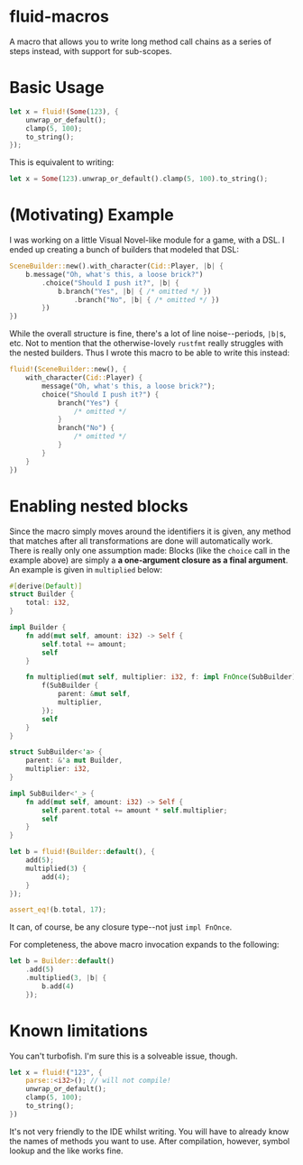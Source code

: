 # fluid-macros

A macro that allows you to write long method call chains as a series of steps instead, with support for sub-scopes.

# Basic Usage

```rust
let x = fluid!(Some(123), {
    unwrap_or_default();
    clamp(5, 100);
    to_string();
});
```

This is equivalent to writing:

```rust
let x = Some(123).unwrap_or_default().clamp(5, 100).to_string();
```

# (Motivating) Example

I was working on a little Visual Novel-like module for a game, with a DSL. I ended up creating a bunch of builders that modeled that DSL:

```rust
SceneBuilder::new().with_character(Cid::Player, |b| {
    b.message("Oh, what's this, a loose brick?")
        .choice("Should I push it?", |b| {
            b.branch("Yes", |b| { /* omitted */ })
                .branch("No", |b| { /* omitted */ })
        })
})
```

While the overall structure is fine, there's a lot of line noise--periods, `|b|`s, etc. Not to mention that the otherwise-lovely `rustfmt` really struggles with the nested builders. Thus I wrote this macro to be able to write this instead:

```rust
fluid!(SceneBuilder::new(), {
    with_character(Cid::Player) {
        message("Oh, what's this, a loose brick?");
        choice("Should I push it?") {
            branch("Yes") {
                /* omitted */
            }
            branch("No") {
                /* omitted */
            }
        }
    }
})
```

# Enabling nested blocks

Since the macro simply moves around the identifiers it is given, any method that matches after all transformations are done will automatically work. There is really only one assumption made: Blocks (like the `choice` call in the example above) are simply a **a one-argument closure as a final argument**. An example is given in `multiplied` below:

```rust
#[derive(Default)]
struct Builder {
    total: i32,
}

impl Builder {
    fn add(mut self, amount: i32) -> Self {
        self.total += amount;
        self
    }

    fn multiplied(mut self, multiplier: i32, f: impl FnOnce(SubBuilder) -> SubBuilder) -> Self {
        f(SubBuilder {
            parent: &mut self,
            multiplier,
        });
        self
    }
}

struct SubBuilder<'a> {
    parent: &'a mut Builder,
    multiplier: i32,
}

impl SubBuilder<'_> {
    fn add(mut self, amount: i32) -> Self {
        self.parent.total += amount * self.multiplier;
        self
    }
}
```

```rust
let b = fluid!(Builder::default(), {
    add(5);
    multiplied(3) {
        add(4);
    }
});

assert_eq!(b.total, 17);
```

It can, of course, be any closure type--not just `impl FnOnce`.

For completeness, the above macro invocation expands to the following:

```rust
let b = Builder::default()
    .add(5)
    .multiplied(3, |b| {
        b.add(4)
    });
```

# Known limitations

You can't turbofish. I'm sure this is a solveable issue, though.

```rust
let x = fluid!("123", {
    parse::<i32>(); // will not compile!
    unwrap_or_default();
    clamp(5, 100);
    to_string();
})
```

It's not very friendly to the IDE whilst writing. You will have to already know the names of methods you want to use. After compilation, however, symbol lookup and the like works fine.